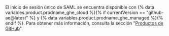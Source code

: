 El inicio de sesión único de SAML se encuentra disponible con {% data variables.product.prodname_ghe_cloud %}{% if currentVersion == "github-ae@latest" %} y {% data variables.product.prodname_ghe_managed %}{% endif %}. Para obtener más información, consulta la sección "[Productos de GitHub](/articles/githubs-products)".
